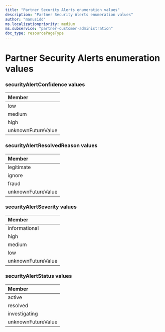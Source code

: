 ```yaml
---
title: "Partner Security Alerts enumeration values"
description: "Partner Security Alerts enumeration values"
author: "manusidd"
ms.localizationpriority: medium
ms.subservice: "partner-customer-administration"
doc_type: resourcePageType
---
```


# Partner Security Alerts enumeration values

### securityAlertConfidence values

|Member|
|:---|
|low|
|medium|
|high|
|unknownFutureValue|


### securityAlertResolvedReason values 

|Member|
|:---|
|legitimate|
|ignore|
|fraud|
|unknownFutureValue|


### securityAlertSeverity values 

|Member|
|:---|
|informational|
|high|
|medium|
|low|
|unknownFutureValue|


### securityAlertStatus values 

|Member|
|:---|
|active|
|resolved|
|investigating|
|unknownFutureValue|

